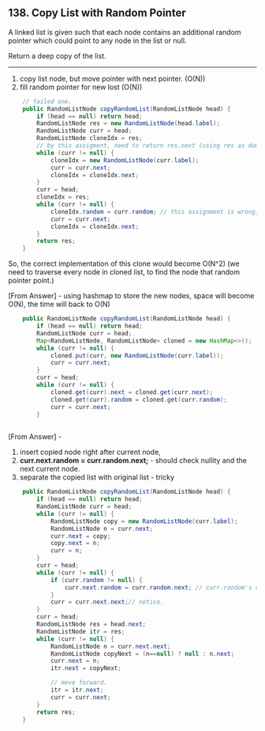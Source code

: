 ## 138. Copy List with Random Pointer

A linked list is given such that each node contains an additional random pointer which could point to any node in the list or null.

Return a deep copy of the list.

---

1. copy list node, but move pointer with next pointer. (O(N))
2. fill random pointer for new lost (O(N))

```java
    // failed one.
    public RandomListNode copyRandomList(RandomListNode head) {
        if (head == null) return head;
        RandomListNode res = new RandomListNode(head.label);
        RandomListNode curr = head;
        RandomListNode cloneIdx = res;
        // by this assigment, need to return res.next (using res as dummy)
        while (curr != null) {
            cloneIdx = new RandomListNode(curr.label);
            curr = curr.next;
            cloneIdx = cloneIdx.next;
        }        
        curr = head;
        cloneIdx = res;
        while (curr != null) {
            cloneIdx.random = curr.random; // this assignment is wrong, the random pointer didn't get copied, it point to original list.
            curr = curr.next;
            cloneIdx = cloneIdx.next;
        }
        return res;
    }
```

So, the correct implementation of this clone would become O(N^2) (we need to traverse every node in  cloned list, to find the node that random pointer point.)

[From Answer] - using hashmap to store the new nodes, space will become O(N), the time will back to O(N)

```java
    public RandomListNode copyRandomList(RandomListNode head) {
        if (head == null) return head;
        RandomListNode curr = head;
        Map<RandomListNode, RandomListNode> cloned = new HashMap<>();
        while (curr != null) {
            cloned.put(curr, new RandomListNode(curr.label));
            curr = curr.next;
        }
        curr = head;
        while (curr != null) {
            cloned.get(curr).next = cloned.get(curr.next);
            cloned.get(curr).random = cloned.get(curr.random);
            curr = curr.next;
        }
      
```

[From Answer] - 

1. insert copied node right after current node,
2. **curr.next.random = curr.random.next;** - should check nullity and the next current node.
3. separate the copied list with original list - tricky

```java
    public RandomListNode copyRandomList(RandomListNode head) {
        if (head == null) return head;
        RandomListNode curr = head;
        while (curr != null) {
            RandomListNode copy = new RandomListNode(curr.label);
            RandomListNode n = curr.next;
            curr.next = copy;
            copy.next = n;
            curr = n;
        }
        curr = head;
        while (curr != null) {
            if (curr.random != null) {
                curr.next.random = curr.random.next; // curr.random's copy
            }
            curr = curr.next.next;// notice.
        }
        curr = head;
        RandomListNode res = head.next;
        RandomListNode itr = res;
        while (curr != null) {
            RandomListNode n = curr.next.next;
            RandomListNode copyNext = (n==null) ? null : n.next;
            curr.next = n;
            itr.next = copyNext;

            // move forward.
            itr = itr.next;
            curr = curr.next;
        }
        return res;
    }
```


